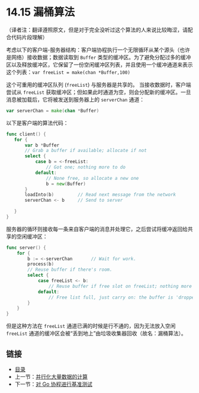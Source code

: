 # 14.15 漏桶算法

（译者注：翻译遵照原文，但是对于完全没听过这个算法的人来说比较晦涩，请配合代码片段理解）

考虑以下的客户端-服务器结构：客户端协程执行一个无限循环从某个源头（也许是网络）接收数据；数据读取到 `Buffer` 类型的缓冲区。为了避免分配过多的缓冲区以及释放缓冲区，它保留了一份空闲缓冲区列表，并且使用一个缓冲通道来表示这个列表：`var freeList = make(chan *Buffer,100)`

这个可重用的缓冲区队列 (`freeList`) 与服务器是共享的。 当接收数据时，客户端尝试从 `freeList` 获取缓冲区；但如果此时通道为空，则会分配新的缓冲区。一旦消息被加载后，它将被发送到服务器上的 `serverChan` 通道：

```go
var serverChan = make(chan *Buffer)
```

以下是客户端的算法代码：

```go
func client() {
   for {
       var b *Buffer
       // Grab a buffer if available; allocate if not 
       select {
           case b = <-freeList:
               // Got one; nothing more to do
           default:
               // None free, so allocate a new one
               b = new(Buffer)
       }
       loadInto(b)         // Read next message from the network
       serverChan <- b     // Send to server
       
   }
}
```

服务器的循环则接收每一条来自客户端的消息并处理它，之后尝试将缓冲返回给共享的空闲缓冲区：

```go
func server() {
    for {
        b := <-serverChan       // Wait for work.
        process(b)
        // Reuse buffer if there's room.
        select {
            case freeList <- b:
                // Reuse buffer if free slot on freeList; nothing more to do
            default:
                // Free list full, just carry on: the buffer is 'dropped'
        }
    }
}
```

但是这种方法在 `freeList` 通道已满的时候是行不通的，因为无法放入空闲 `freeList` 通道的缓冲区会被“丢到地上”由垃圾收集器回收（故名：漏桶算法）。


## 链接

- [目录](directory.md)
- 上一节：[并行化大量数据的计算](14.14.md)
- 下一节：[对 Go 协程进行基准测试](14.16.md)

